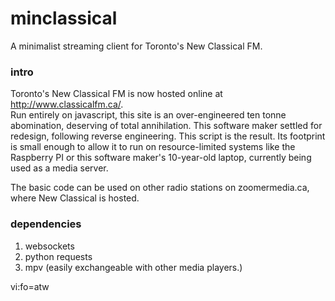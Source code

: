 # minclassical
A minimalist streaming client for Toronto's New Classical FM.

### intro

Toronto's New Classical FM is now hosted online at http://www.classicalfm.ca/.  
Run entirely on javascript, this site is an over-engineered ten tonne 
abomination, deserving of total annihilation. This software maker settled for 
redesign, following reverse engineering. This script is the result. Its 
footprint is small enough to allow it to run on resource-limited systems like 
the Raspberry PI or this software maker's 10-year-old laptop, currently being 
used as a media server.

The basic code can be used on other radio stations on zoomermedia.ca, where 
New Classical is hosted.

### dependencies
1. websockets
1. python requests
1. mpv (easily exchangeable with other media players.)

 vi:fo=atw

